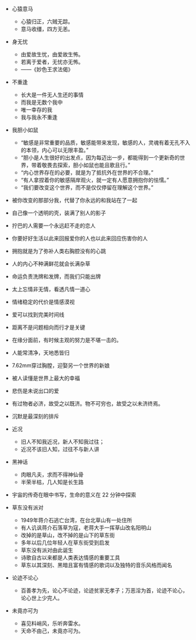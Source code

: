 - 心猿意马
	- 心猿归正，六贼无踪。
	- 意马收缰，四方无恙。

- 身无忧
	- 由爱故生忧，由爱故生怖。
	- 若离于爱者，无忧亦无怖。
	- ——《​妙色王求法偈》

- 不重逢
	- 长大是一件无人生还的事情
	- 而我是无数个我中
	- 唯一幸存的我
	- 我与我永不重逢
- 我胆小如鼠
	- “敏感是非常重要的品质，敏感能带来发现，敏感的人，灵魂有着无孔不入的本领，内心可以无限丰盈。”
	- “胆小是人生很好的出发点，因为每迈出一步，都能得到一个更新奇的世界，带着敬畏去探索，胆小如鼠也能且歌且行。”
	- “内心世界存在的必要，就是为了抵抗外在世界的不合理。”
	- “有人拿捏着你的敏感隔岸观火，就一定有人愿意拥抱你的怯懦。”
	- “我们要改变这个世界，而不是仅仅停留在理解这个世界。”

- 被你改变的那部分我，代替了你永远的和我站在了一起

- 自己像一个透明的壳，装满了别人的影子

- 拧巴的人需要一个永远赶不走的恋人

- 你要好好生活以此来回报爱你的人也以此来回应伤害你的人

- 拥抱就是为了弥补人类右胸腔没有的心跳
- 人的内心不种满鲜花就会长满杂草
- 命运负责洗牌和发牌，而我们只能出牌
- 太上忘情非无情，看透凡情一道心
- 情绪稳定的代价是情感漠视
- 爱可以找到完美时间线
- 距离不是问题相向而行才是关键
- 在缘分面前，有时候主观的努力是不堪一击的。
- 人能常清净，天地悉皆归
- 7.62mm穿过胸膛，迎娶另一个世界的新娘
- 被人读懂是世界上最大的幸福
- 悲伤是未说出口的爱
- 有过物者必济，故受之以既济。物不可穷也，故受之以未济终焉。
- 沉默是最深刻的排斥
- 近况
	- 旧人不知我近况，新人不知我过往；
	- 近况不该旧人知，过往不与新人讲
- 黑神话
	- 肉眼凡夫，求而不得神仙骨
	- 半荣半枯，几人知是长生路
- 宇宙的传奇在眼中书写，生命的意义在 22 分钟中探索
- 草东没有派对
	- 1949年蒋介石逃亡台湾，在台北草山有一处住所
	- 有人讥讽蒋介石落草为寇，老蒋大手一挥草山改名阳明山
	- 改掉的是草山，改不掉的是山下的草东街
	- 多年以后几位年轻人在草东街受到启发
	- 草东没有派对由此诞生
	- 诗歌自古以来都是人类表达情感的重要工具
	- 草东以其深刻、黑暗且富有情感的歌词以及独特的音乐风格而闻名
- 论迹不论心
	- 百善孝为先，论心不论迹，论迹贫家无孝子；万恶淫为首，论迹不论心，论心世上少完人。
- 未竟亦可为
	- 喜见料峭风，乐听奔雷水。
	- 天命不由己，未竟亦可为。